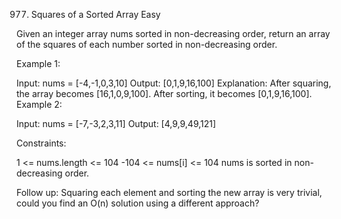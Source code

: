 977. Squares of a Sorted Array
Easy

Given an integer array nums sorted in non-decreasing order, return an array of the squares of each number sorted in non-decreasing order.



Example 1:

Input: nums = [-4,-1,0,3,10]
Output: [0,1,9,16,100]
Explanation: After squaring, the array becomes [16,1,0,9,100].
After sorting, it becomes [0,1,9,16,100].
Example 2:

Input: nums = [-7,-3,2,3,11]
Output: [4,9,9,49,121]


Constraints:

1 <= nums.length <= 104
-104 <= nums[i] <= 104
nums is sorted in non-decreasing order.


Follow up: Squaring each element and sorting the new array is very trivial, could you find an O(n) solution using a different approach?
